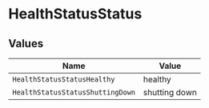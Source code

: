 # HealthStatusStatus


## Values

| Name                             | Value                            |
| -------------------------------- | -------------------------------- |
| `HealthStatusStatusHealthy`      | healthy                          |
| `HealthStatusStatusShuttingDown` | shutting down                    |